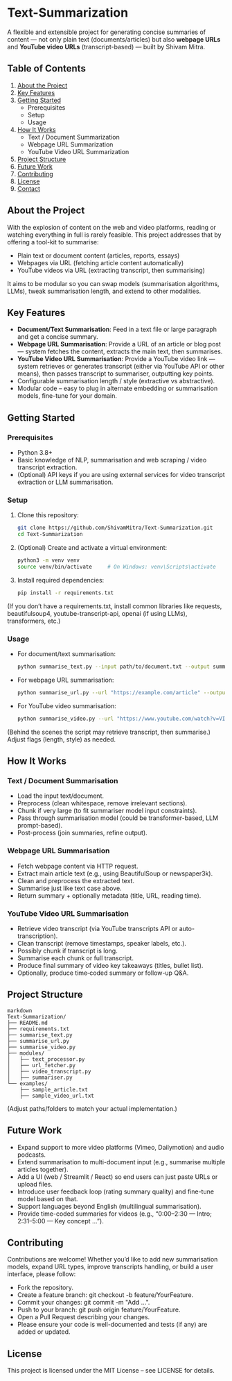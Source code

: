 # Text-Summarization
A flexible and extensible project for generating concise summaries of content — not only plain text (documents/articles) but also **webpage URLs** and **YouTube video URLs** (transcript-based) — built by Shivam Mitra.

## Table of Contents
1. [About the Project](#about-the-project)  
2. [Key Features](#key-features)  
3. [Getting Started](#getting-started)  
   - Prerequisites  
   - Setup  
   - Usage  
4. [How It Works](#how-it-works)  
   - Text / Document Summarization  
   - Webpage URL Summarization  
   - YouTube Video URL Summarization  
5. [Project Structure](#project-structure)  
6. [Future Work](#future-work)  
7. [Contributing](#contributing)  
8. [License](#license)  
9. [Contact](#contact)  

## About the Project
With the explosion of content on the web and video platforms, reading or watching everything in full is rarely feasible. This project addresses that by offering a tool-kit to summarise:
- Plain text or document content (articles, reports, essays)  
- Webpages via URL (fetching article content automatically)  
- YouTube videos via URL (extracting transcript, then summarising)  

It aims to be modular so you can swap models (summarisation algorithms, LLMs), tweak summarisation length, and extend to other modalities.

## Key Features
- **Document/Text Summarisation**: Feed in a text file or large paragraph and get a concise summary.  
- **Webpage URL Summarisation**: Provide a URL of an article or blog post — system fetches the content, extracts the main text, then summarises.  
- **YouTube Video URL Summarisation**: Provide a YouTube video link — system retrieves or generates transcript (either via YouTube API or other means), then passes transcript to summariser, outputting key points.  
- Configurable summarisation length / style (extractive vs abstractive).  
- Modular code – easy to plug in alternate embedding or summarisation models, fine-tune for your domain.

## Getting Started

### Prerequisites
- Python 3.8+  
- Basic knowledge of NLP, summarisation and web scraping / video transcript extraction.  
- (Optional) API keys if you are using external services for video transcript extraction or LLM summarisation.

### Setup
1. Clone this repository:  
   ```bash
   git clone https://github.com/ShivamMitra/Text-Summarization.git
   cd Text-Summarization

2. (Optional) Create and activate a virtual environment:
   ```bash
   python3 -m venv venv
   source venv/bin/activate     # On Windows: venv\Scripts\activate

3. Install required dependencies:
   ```bash
   pip install -r requirements.txt
(If you don’t have a requirements.txt, install common libraries like requests, beautifulsoup4, youtube-transcript-api, openai (if using LLMs), transformers, etc.)

### Usage
- For document/text summarisation:
  ```bash
  python summarise_text.py --input path/to/document.txt --output summary.txt --length short
- For webpage URL summarisation:
  ```bash
  python summarise_url.py --url "https://example.com/article" --output summary.txt
- For YouTube video summarisation:
  ```bash
  python summarise_video.py --url "https://www.youtube.com/watch?v=VIDEO_ID" --output summary.txt
(Behind the scenes the script may retrieve transcript, then summarise.)
Adjust flags (length, style) as needed.

## How It Works
### Text / Document Summarisation
- Load the input text/document.
- Preprocess (clean whitespace, remove irrelevant sections).
- Chunk if very large (to fit summariser model input constraints).
- Pass through summarisation model (could be transformer-based, LLM prompt-based).
- Post-process (join summaries, refine output).

### Webpage URL Summarisation
- Fetch webpage content via HTTP request.
- Extract main article text (e.g., using BeautifulSoup or newspaper3k).
- Clean and preprocess the extracted text.
- Summarise just like text case above.
- Return summary + optionally metadata (title, URL, reading time).

### YouTube Video URL Summarisation
- Retrieve video transcript (via YouTube transcripts API or auto-transcription).
- Clean transcript (remove timestamps, speaker labels, etc.).
- Possibly chunk if transcript is long.
- Summarise each chunk or full transcript.
- Produce final summary of video key takeaways (titles, bullet list).
- Optionally, produce time‐coded summary or follow-up Q&A.

## Project Structure
```
markdown
Text-Summarization/
├── README.md
├── requirements.txt
├── summarise_text.py
├── summarise_url.py
├── summarise_video.py
├── modules/
│   ├── text_processor.py
│   ├── url_fetcher.py
│   ├── video_transcript.py
│   ├── summariser.py
└── examples/
    ├── sample_article.txt
    ├── sample_video_url.txt
```
(Adjust paths/folders to match your actual implementation.)

## Future Work
- Expand support to more video platforms (Vimeo, Dailymotion) and audio podcasts.
- Extend summarisation to multi-document input (e.g., summarise multiple articles together).
- Add a UI (web / Streamlit / React) so end users can just paste URLs or upload files.
- Introduce user feedback loop (rating summary quality) and fine-tune model based on that.
- Support languages beyond English (multilingual summarisation).
- Provide time-coded summaries for videos (e.g., “0:00–2:30 — Intro; 2:31–5:00 — Key concept …”).

## Contributing
Contributions are welcome! Whether you’d like to add new summarisation models, expand URL types, improve transcripts handling, or build a user interface, please follow:
- Fork the repository.
- Create a feature branch: git checkout -b feature/YourFeature.
- Commit your changes: git commit -m "Add …".
- Push to your branch: git push origin feature/YourFeature.
- Open a Pull Request describing your changes.
- Please ensure your code is well-documented and tests (if any) are added or updated.

## License
This project is licensed under the MIT License – see LICENSE for details.
